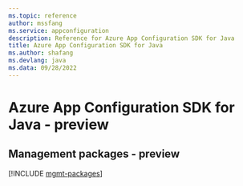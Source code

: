 ```yaml
---
ms.topic: reference
author: mssfang
ms.service: appconfiguration
description: Reference for Azure App Configuration SDK for Java
title: Azure App Configuration SDK for Java
ms.author: shafang
ms.devlang: java
ms.data: 09/28/2022
---
```

# Azure App Configuration SDK for Java - preview

## Management packages - preview
[!INCLUDE [mgmt-packages](app-configuration-mgmt-index.md)]